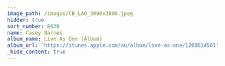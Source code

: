 ```yaml
---
image_path: /images/CB_LAO_3000x3000.jpeg
hidden: true
sort_number: 8630
name: Casey Barnes
album_name: Live As One (Album)
album_url: 'https://itunes.apple.com/au/album/live-as-one/1208814561'
_hide_content: true
---
```

